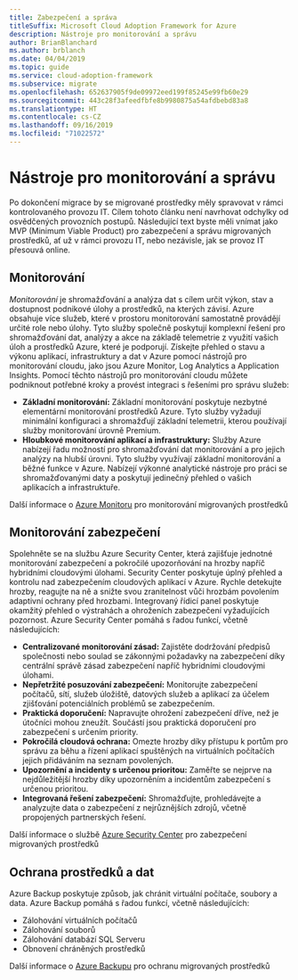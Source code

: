 ```yaml
---
title: Zabezpečení a správa
titleSuffix: Microsoft Cloud Adoption Framework for Azure
description: Nástroje pro monitorování a správu
author: BrianBlanchard
ms.author: brblanch
ms.date: 04/04/2019
ms.topic: guide
ms.service: cloud-adoption-framework
ms.subservice: migrate
ms.openlocfilehash: 652637905f9de09972eed199f85245e99fb60e29
ms.sourcegitcommit: 443c28f3afeedfbfe8b9980875a54afdbebd83a8
ms.translationtype: HT
ms.contentlocale: cs-CZ
ms.lasthandoff: 09/16/2019
ms.locfileid: "71022572"
---
```

# <a name="secure-monitoring-and-management-tools"></a>Nástroje pro monitorování a správu

Po dokončení migrace by se migrované prostředky měly spravovat v rámci kontrolovaného provozu IT. Cílem tohoto článku není navrhovat odchylky od osvědčených provozních postupů. Následující text byste měli vnímat jako MVP (Minimum Viable Product) pro zabezpečení a správu migrovaných prostředků, ať už v rámci provozu IT, nebo nezávisle, jak se provoz IT přesouvá online.

## <a name="monitoring"></a>Monitorování

*Monitorování* je shromažďování a analýza dat s cílem určit výkon, stav a dostupnost podnikové úlohy a prostředků, na kterých závisí. Azure obsahuje více služeb, které v prostoru monitorování samostatně provádějí určité role nebo úlohy. Tyto služby společně poskytují komplexní řešení pro shromažďování dat, analýzy a akce na základě telemetrie z využití vašich úloh a prostředků Azure, které je podporují. Získejte přehled o stavu a výkonu aplikací, infrastruktury a dat v Azure pomocí nástrojů pro monitorování cloudu, jako jsou Azure Monitor, Log Analytics a Application Insights. Pomocí těchto nástrojů pro monitorování cloudu můžete podniknout potřebné kroky a provést integraci s řešeními pro správu služeb:

- **Základní monitorování:** Základní monitorování poskytuje nezbytné elementární monitorování prostředků Azure. Tyto služby vyžadují minimální konfiguraci a shromažďují základní telemetrii, kterou používají služby monitorování úrovně Premium.
- **Hloubkové monitorování aplikací a infrastruktury:** Služby Azure nabízejí řadu možností pro shromažďování dat monitorování a pro jejich analýzy na hlubší úrovni. Tyto služby využívají základní monitorování a běžné funkce v Azure. Nabízejí výkonné analytické nástroje pro práci se shromažďovanými daty a poskytují jedinečný přehled o vašich aplikacích a infrastruktuře.

Další informace o [Azure Monitoru](https://docs.microsoft.com/azure/azure-monitor/overview) pro monitorování migrovaných prostředků

## <a name="security-monitoring"></a>Monitorování zabezpečení

Spolehněte se na službu Azure Security Center, která zajišťuje jednotné monitorování zabezpečení a pokročilé upozorňování na hrozby napříč hybridními cloudovými úlohami. Security Center poskytuje úplný přehled a kontrolu nad zabezpečením cloudových aplikací v Azure. Rychle detekujte hrozby, reagujte na ně a snižte svou zranitelnost vůči hrozbám povolením adaptivní ochrany před hrozbami. Integrovaný řídicí panel poskytuje okamžitý přehled o výstrahách a ohroženích zabezpečení vyžadujících pozornost. Azure Security Center pomáhá s řadou funkcí, včetně následujících:

- **Centralizované monitorování zásad:** Zajistěte dodržování předpisů společnosti nebo soulad se zákonnými požadavky na zabezpečení díky centrální správě zásad zabezpečení napříč hybridními cloudovými úlohami.
- **Nepřetržité posuzování zabezpečení:** Monitorujte zabezpečení počítačů, sítí, služeb úložiště, datových služeb a aplikací za účelem zjišťování potenciálních problémů se zabezpečením.
- **Praktická doporučení:** Napravujte ohrožení zabezpečení dříve, než je útočníci mohou zneužít. Součástí jsou praktická doporučení pro zabezpečení s určením priority.
- **Pokročilá cloudová ochrana:** Omezte hrozby díky přístupu k portům pro správu za běhu a řízení aplikací spuštěných na virtuálních počítačích jejich přidáváním na seznam povolených.
- **Upozornění a incidenty s určenou prioritou:** Zaměřte se nejprve na nejdůležitější hrozby díky upozorněním a incidentům zabezpečení s určenou prioritou.
- **Integrovaná řešení zabezpečení:** Shromažďujte, prohledávejte a analyzujte data o zabezpečení z nejrůznějších zdrojů, včetně propojených partnerských řešení.

Další informace o službě [Azure Security Center](https://docs.microsoft.com/azure/security-center) pro zabezpečení migrovaných prostředků

## <a name="protect-assets-and-data"></a>Ochrana prostředků a dat

Azure Backup poskytuje způsob, jak chránit virtuální počítače, soubory a data. Azure Backup pomáhá s řadou funkcí, včetně následujících:

- Zálohování virtuálních počítačů
- Zálohování souborů
- Zálohování databází SQL Serveru
- Obnovení chráněných prostředků

Další informace o [Azure Backupu](https://docs.microsoft.com/azure/backup) pro ochranu migrovaných prostředků
